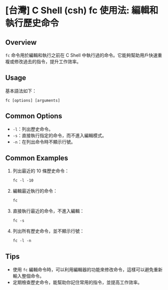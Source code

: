 # [台灣] C Shell (csh) fc 使用法: 編輯和執行歷史命令

## Overview
`fc` 命令用於編輯和執行之前在 C Shell 中執行過的命令。它能夠幫助用戶快速重複或修改過去的指令，提升工作效率。

## Usage
基本語法如下：
```
fc [options] [arguments]
```

## Common Options
- `-l`：列出歷史命令。
- `-s`：直接執行指定的命令，而不進入編輯模式。
- `-n`：在列出命令時不顯示行號。

## Common Examples
1. 列出最近的 10 條歷史命令：
   ```csh
   fc -l -10
   ```

2. 編輯最近執行的命令：
   ```csh
   fc
   ```

3. 直接執行最近的命令，不進入編輯：
   ```csh
   fc -s
   ```

4. 列出所有歷史命令，並不顯示行號：
   ```csh
   fc -l -n
   ```

## Tips
- 使用 `fc` 編輯命令時，可以利用編輯器的功能來修改命令，這樣可以避免重新輸入整個命令。
- 定期檢查歷史命令，能幫助你記住常用的指令，並提高工作效率。